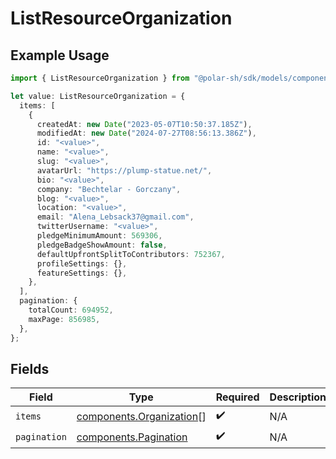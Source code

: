 # ListResourceOrganization

## Example Usage

```typescript
import { ListResourceOrganization } from "@polar-sh/sdk/models/components";

let value: ListResourceOrganization = {
  items: [
    {
      createdAt: new Date("2023-05-07T10:50:37.185Z"),
      modifiedAt: new Date("2024-07-27T08:56:13.386Z"),
      id: "<value>",
      name: "<value>",
      slug: "<value>",
      avatarUrl: "https://plump-statue.net/",
      bio: "<value>",
      company: "Bechtelar - Gorczany",
      blog: "<value>",
      location: "<value>",
      email: "Alena_Lebsack37@gmail.com",
      twitterUsername: "<value>",
      pledgeMinimumAmount: 569306,
      pledgeBadgeShowAmount: false,
      defaultUpfrontSplitToContributors: 752367,
      profileSettings: {},
      featureSettings: {},
    },
  ],
  pagination: {
    totalCount: 694952,
    maxPage: 856985,
  },
};
```

## Fields

| Field                                                                | Type                                                                 | Required                                                             | Description                                                          |
| -------------------------------------------------------------------- | -------------------------------------------------------------------- | -------------------------------------------------------------------- | -------------------------------------------------------------------- |
| `items`                                                              | [components.Organization](../../models/components/organization.md)[] | :heavy_check_mark:                                                   | N/A                                                                  |
| `pagination`                                                         | [components.Pagination](../../models/components/pagination.md)       | :heavy_check_mark:                                                   | N/A                                                                  |
